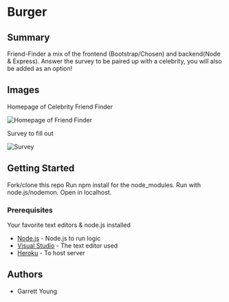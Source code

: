 # Burger

## Summary

Friend-Finder a mix of the frontend (Bootstrap/Chosen) and backend(Node & Express). Answer the survey to be paired up with a celebrity, you will also be added as an option!

## Images

Homepage of Celebrity Friend Finder

![Homepage of Friend Finder](https://i.lensdump.com/i/WUK3T3.png)

Survey to fill out 

![Survey](https://i.lensdump.com/i/WUK4O0.png)

## Getting Started

Fork/clone this repo 
Run npm install for the node_modules.
Run with node.js/nodemon.
Open in localhost.

### Prerequisites

Your favorite text editors & node.js installed

* [Node.js](https://nodejs.org/en/) - Node.js to run logic
* [Visual Studio](https://visualstudio.microsoft.com/) - The text editor used
* [Heroku](https://heroku.com/) - To host server

## Authors

* Garrett Young

